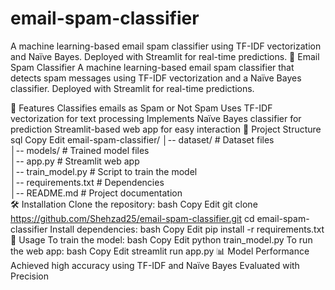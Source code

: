 # email-spam-classifier
A machine learning-based email spam classifier using TF-IDF vectorization and Naïve Bayes. Deployed with Streamlit for real-time predictions.
📧 Email Spam Classifier
A machine learning-based email spam classifier that detects spam messages using TF-IDF vectorization and a Naïve Bayes classifier. Deployed with Streamlit for real-time predictions.

🚀 Features
Classifies emails as Spam or Not Spam
Uses TF-IDF vectorization for text processing
Implements Naïve Bayes classifier for prediction
Streamlit-based web app for easy interaction
📂 Project Structure
sql
Copy
Edit
email-spam-classifier/
│-- dataset/                # Dataset files  
│-- models/                 # Trained model files  
│-- app.py                  # Streamlit web app  
│-- train_model.py          # Script to train the model  
│-- requirements.txt        # Dependencies  
│-- README.md               # Project documentation  
🛠 Installation
Clone the repository:
bash
Copy
Edit
git clone https://github.com/Shehzad25/email-spam-classifier.git
cd email-spam-classifier
Install dependencies:
bash
Copy
Edit
pip install -r requirements.txt
🎯 Usage
To train the model:
bash
Copy
Edit
python train_model.py
To run the web app:
bash
Copy
Edit
streamlit run app.py
📊 Model Performance
Achieved high accuracy using TF-IDF and Naïve Bayes
Evaluated with Precision
